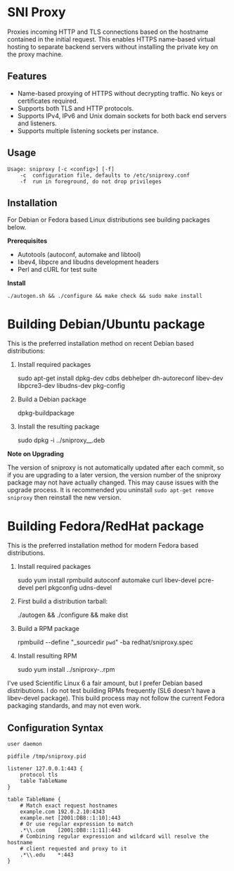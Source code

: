 SNI Proxy
=========

Proxies incoming HTTP and TLS connections based on the hostname contained in
the initial request. This enables HTTPS name-based virtual hosting to separate
backend servers without installing the private key on the proxy machine.

Features
--------
+ Name-based proxying of HTTPS without decrypting traffic. No keys or
  certificates required.
+ Supports both TLS and HTTP protocols.
+ Supports IPv4, IPv6 and Unix domain sockets for both back end servers and
  listeners.
+ Supports multiple listening sockets per instance.

Usage
-----

    Usage: sniproxy [-c <config>] [-f]
        -c  configuration file, defaults to /etc/sniproxy.conf
        -f  run in foreground, do not drop privileges


Installation
------------

For Debian or Fedora based Linux distributions see building packages below.

**Prerequisites**

+ Autotools (autoconf, automake and libtool)
+ libev4, libpcre and libudns development headers
+ Perl and cURL for test suite

**Install**

    ./autogen.sh && ./configure && make check && sudo make install

Building Debian/Ubuntu package
==============================

This is the preferred installation method on recent Debian based distributions:

1. Install required packages

    sudo apt-get install dpkg-dev cdbs debhelper dh-autoreconf libev-dev libpcre3-dev libudns-dev pkg-config

2. Build a Debian package

    dpkg-buildpackage

3. Install the resulting package

    sudo dpkg -i ../sniproxy_<version>_<arch>.deb

**Note on Upgrading**

The version of sniproxy is not automatically updated after each commit, so if
you are upgrading to a later version, the version number of the sniproxy package
may not have actually changed. This may cause issues with the upgrade process.
It is recommended you uninstall `sudo apt-get remove sniproxy` then reinstall
the new version.

Building Fedora/RedHat package
==============================

This is the preferred installation method for modern Fedora based distributions.

1. Install required packages

    sudo yum install rpmbuild autoconf automake curl libev-devel pcre-devel perl pkgconfig udns-devel

2. First build a distribution tarball:

    ./autogen && ./configure && make dist

3. Build a RPM package

    rpmbuild --define "_sourcedir `pwd`" -ba redhat/sniproxy.spec

4. Install resulting RPM

    sudo yum install ../sniproxy-<version>.<arch>.rpm

I've used Scientific Linux 6 a fair amount, but I prefer Debian based
distributions. I do not test building RPMs frequently (SL6 doesn't have a
libev-devel package). This build process may not follow the current Fedora
packaging standards, and may not even work.


Configuration Syntax
--------------------

    user daemon

    pidfile /tmp/sniproxy.pid

    listener 127.0.0.1:443 {
        protocol tls
        table TableName
    }

    table TableName {
        # Match exact request hostnames
        example.com 192.0.2.10:4343
        example.net [2001:DB8::1:10]:443
        # Or use regular expression to match
        .*\\.com    [2001:DB8::1:11]:443
        # Combining regular expression and wildcard will resolve the hostname
        # client requested and proxy to it
        .*\\.edu    *:443
    }
